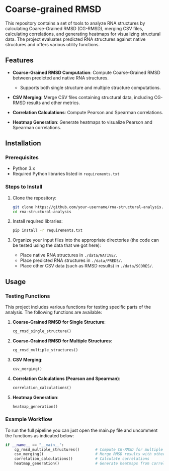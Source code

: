 # Coarse-grained RMSD

This repository contains a set of tools to analyze RNA structures by calculating Coarse-Grained RMSD (CG-RMSD), merging CSV files, calculating correlations, and generating heatmaps for visualizing structural data. The project evaluates predicted RNA structures against native structures and offers various utility functions.

## Features

- **Coarse-Grained RMSD Computation**: Compute Coarse-Grained RMSD between predicted and native RNA structures.
  - Supports both single structure and multiple structure computations.
  
- **CSV Merging**: Merge CSV files containing structural data, including CG-RMSD results and other metrics.

- **Correlation Calculations**: Compute Pearson and Spearman correlations.

- **Heatmap Generation**: Generate heatmaps to visualize Pearson and Spearman correlations.


## Installation

### Prerequisites

- Python 3.x
- Required Python libraries listed in `requirements.txt`

### Steps to Install

1. Clone the repository:

    ```bash
    git clone https://github.com/your-username/rna-structural-analysis.git
    cd rna-structural-analysis
    ```

2. Install required libraries:

    ```bash
    pip install -r requirements.txt
    ```

3. Organize your input files into the appropriate directories (the code can be tested using the data that we got here):
   - Place native RNA structures in `./data/NATIVE/`.
   - Place predicted RNA structures in `./data/PREDS/`.
   - Place other CSV data (such as RMSD results) in `./data/SCORES/`.

## Usage

### Testing Functions

This project includes various functions for testing specific parts of the analysis. The following functions are available:

1. **Coarse-Grained RMSD for Single Structure**:

    ```python
    cg_rmsd_single_structure()
    ```

2. **Coarse-Grained RMSD for Multiple Structures**:

    ```python
    cg_rmsd_multiple_structures()
    ```

3. **CSV Merging**:

    ```python
    csv_merging()
    ```

4. **Correlation Calculations (Pearson and Spearman)**:

    ```python
    correlation_calculations()
    ```

5. **Heatmap Generation**:

    ```python
    heatmap_generation()
    ```

### Example Workflow

To run the full pipeline you can just open the main.py file and uncomment the functions as indicated below:

```python
if __name__ == "__main__":
    cg_rmsd_multiple_structures()       # Compute CG-RMSD for multiple structures
    csv_merging()                       # Merge RMSD results with other data
    correlation_calculations()          # Calculate correlations
    heatmap_generation()                # Generate heatmaps from correlation data


